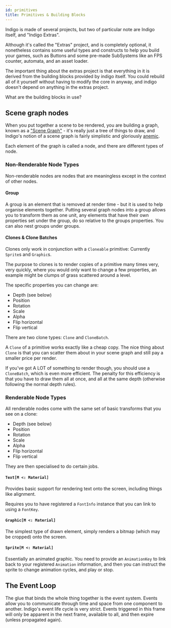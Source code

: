 ```yaml
---
id: primitives
title: Primitives & Building Blocks
---
```


Indigo is made of several projects, but two of particular note are Indigo itself, and "Indigo Extras".

Although it's called the "Extras" project, and is completely optional, it nonetheless contains some useful types and constructs to help you build your games, such as Buttons and some pre-made SubSystems like an FPS counter, automata, and an asset loader.

The important thing about the extras project is that everything in it is derived from the building blocks provided by indigo itself. You could rebuild all of it yourself without having to modify the core in anyway, and indigo doesn't depend on anything in the extras project.

What are the building blocks in use?

## Scene graph nodes

When you put together a scene to be rendered, you are building a graph, known as a ["Scene Graph"](https://en.wikipedia.org/wiki/Scene_graph) - it's really just a tree of things to draw, and Indigo's notion of a scene graph is fairly simplistic and gloriously [anemic](https://en.wikipedia.org/wiki/Anemic_domain_model).

Each element of the graph is called a node, and there are different types of node.

### Non-Renderable Node Types

Non-renderable nodes are nodes that are meaningless except in the context of other nodes.

#### Group

A group is an element that is removed at render time - but it is used to help organise elements together. Putting several graph nodes into a group allows you to transform them as one unit, any elements that have their own properties set under the group, do so relative to the groups properties. You can also nest groups under groups.

#### Clones & Clone Batches

Clones only work in conjunction with a `Cloneable` primitive: Currently `Sprite`s and `Graphic`s.

The purpose to clones is to render copies of a primitive many times very, very quickly, where you would only want to change a few properties, an example might be clumps of grass scattered around a level.

The specific properties you can change are:

- Depth (see below)
- Position
- Rotation
- Scale
- Alpha
- Flip horizontal
- Flip vertical

There are two clone types: `Clone` and `CloneBatch`.

A `Clone` of a primitive works exactly like a cheap copy. The nice thing about `Clone` is that you can scatter them about in your scene graph and still pay a smaller price per render.

If you've got A LOT of something to render though, you should use a `CloneBatch`, which is even more efficient. The penalty for this efficiency is that you have to draw them all at once, and all at the same depth (otherwise following the normal depth rules).

### Renderable Node Types

All renderable nodes come with the same set of basic transforms that you see on a clone:

- Depth (see below)
- Position
- Rotation
- Scale
- Alpha
- Flip horizontal
- Flip vertical

They are then specialised to do certain jobs.

#### `Text[M <: Material]`

Provides basic support for rendering text onto the screen, including things like alignment.

Requires you to have registered a `FontInfo` instance that you can link to using a `FontKey`.

#### `Graphic[M <: Material]`

The simplest type of drawn element, simply renders a bitmap (which may be cropped) onto the screen.

#### `Sprite[M <: Material]`

Essentially an animated graphic. You need to provide an `AnimationKey` to link back to your registered `Animation` information, and then you can instruct the sprite to change animation cycles, and play or stop.

## The Event Loop

The glue that binds the whole thing together is the event system. Events allow you to communicate through time and space from one component to another. Indigo's event life cycle is very strict. Events triggered in this frame will only be apparent in the next frame, available to all, and then expire (unless propagated again).
